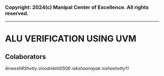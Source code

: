 ### Copyright: 2024(c) Manipal Center of Excellence. All rights reserved.
--------------------------------------------------------------------------
# ALU VERIFICATION USING UVM 
## Colaborators
_AnweshRShetty_
_vinodnikhil0506_
_rakshaanayak_
_nishashetty11_
